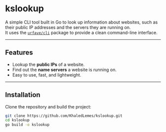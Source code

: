 # kslookup

A simple CLI tool built in Go to look up information about websites, such as their public IP addresses and the servers they are running on.  
It uses the [`urfave/cli`](https://github.com/urfave/cli) package to provide a clean command-line interface.

---

## Features
- Lookup the **public IPs** of a website.  
- Find out the **name servers** a website is running on.  
- Easy to use, fast, and lightweight.

---

## Installation
Clone the repository and build the project:

```bash
git clone https://github.com/KhaledLemes/kslookup.git
cd kslookup
go build -o kslookup
